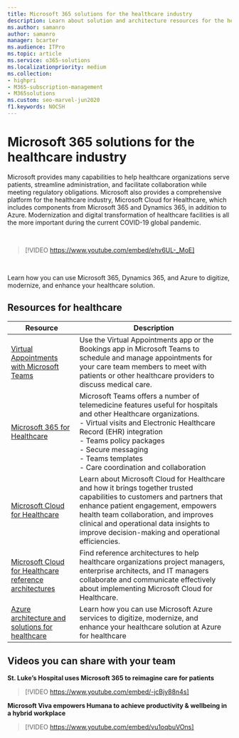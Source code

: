 ```yaml
---
title: Microsoft 365 solutions for the healthcare industry
description: Learn about solution and architecture resources for the healthcare industry using Microsoft 365
ms.author: samanro
author: samanro
manager: bcarter
ms.audience: ITPro
ms.topic: article
ms.service: o365-solutions
ms.localizationpriority: medium
ms.collection:
- highpri 
- M365-subscription-management
- M365solutions
ms.custom: seo-marvel-jun2020
f1.keywords: NOCSH
---
```


# Microsoft 365 solutions for the healthcare industry

Microsoft provides many capabilities to help healthcare organizations serve patients, streamline administration, and facilitate collaboration while meeting regulatory obligations. Microsoft also provides a comprehensive platform for the healthcare industry, Microsoft Cloud for Healthcare, which includes components from  Microsoft 365 and Dynamics 365, in addition to Azure. Modernization and digital transformation of healthcare facilities is all the more important during the current COVID-19 global pandemic.

<br>

> [!VIDEO https://www.youtube.com/embed/ehv6UL-_MoE]

<br>

Learn how you can use Microsoft 365, Dynamics 365, and Azure to digitize, modernize, and enhance your healthcare solution.

## Resources for healthcare

|Resource |Description  |
|---------|---------|
|[Virtual Appointments with Microsoft Teams](../frontline/virtual-appointments.md) | Use the Virtual Appointments app or the Bookings app in Microsoft Teams to schedule and manage appointments for your care team members to meet with patients or other healthcare providers to discuss medical care.    |
|[Microsoft 365 for Healthcare](/microsoft-365/frontline/teams-in-hc)    |  Microsoft Teams offers a number of telemedicine features useful for hospitals and other Healthcare organizations. <br>- Virtual visits and Electronic Healthcare Record (EHR) integration<br>- Teams policy packages<br>- Secure messaging<br>- Teams templates<br>- Care coordination and collaboration      |
|[Microsoft Cloud for Healthcare](/industry/healthcare/overview)  | Learn about Microsoft Cloud for Healthcare and how it brings together trusted capabilities to customers and partners that enhance patient engagement, empowers health team collaboration, and improves clinical and operational data insights to improve decision-making and operational efficiencies.     |
|[Microsoft Cloud for Healthcare reference architectures](/industry/healthcare/architecture/overview) | Find reference architectures to help healthcare organizations project managers, enterprise architects, and IT managers collaborate and communicate effectively about implementing Microsoft Cloud for Healthcare. |
|[Azure architecture and solutions for healthcare](/azure/architecture/industries/healthcare)| Learn how you can use Microsoft Azure services to digitize, modernize, and enhance your healthcare solution at Azure for healthcare|

## Videos you can share with your team

**St. Luke’s Hospital uses Microsoft 365 to reimagine care for patients**
<br>

> [!VIDEO https://www.youtube.com/embed/-jcBjy88n4s]

**Microsoft Viva empowers Humana to achieve productivity & wellbeing in a hybrid workplace**

> [!VIDEO https://www.youtube.com/embed/vu1oqbuVOns]



<br>
